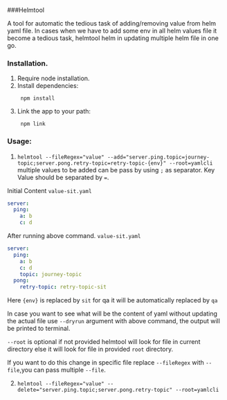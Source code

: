 ###Helmtool

A tool for automatic the tedious task of adding/removing value from helm yaml file. In cases when we have to add some env in
all helm values file it become a tedious task, helmtool helm in updating multiple helm file in one go.


### Installation.
1) Require node installation.
2) Install dependencies: 
     ```shell
      npm install
     ```
3) Link the app to your path:
     ```shell
      npm link
    ```

### Usage:
1) `helmtool --fileRegex="value" --add="server.ping.topic=journey-topic;server.pong.retry-topic=retry-topic-{env}" --root=yamlcli`
multiple values to be added can be pass by using `;` as separator. Key Value should be separated by `=`.

Initial Content
`value-sit.yaml`
```yaml
server:
  ping:
    a: b
    c: d
```
After running above command.
`value-sit.yaml`
```yaml
server:
  ping:
    a: b
    c: d
    topic: journey-topic
  pong:
    retry-topic: retry-topic-sit
```
Here `{env}` is replaced by `sit` for qa it will be automatically replaced by `qa`

In case you want to see what will be the content of yaml without updating the actual file use `--dryrun` argument with above command, the output will be printed to 
terminal.

`--root` is optional if not provided helmtool will look for file in current directory else it will look for file in provided `root` directory. 

If you want to do this change in specific file replace `--fileRegex` with `--file`,you can pass multiple `--file`.

2) `helmtool --fileRegex="value" --delete="server.ping.topic;server.pong.retry-topic" --root=yamlcli`
